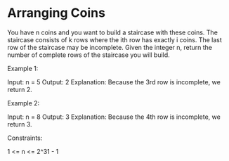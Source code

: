 # Arranging Coins

You have n coins and you want to build a staircase with these coins. The staircase consists of k rows where the ith row has exactly i coins. The last row of the staircase may be incomplete.
Given the integer n, return the number of complete rows of the staircase you will build.

Example 1:

Input: n = 5
Output: 2
Explanation: Because the 3rd row is incomplete, we return 2.

Example 2:

Input: n = 8
Output: 3
Explanation: Because the 4th row is incomplete, we return 3.

Constraints:

1 <= n <= 2^31 - 1
